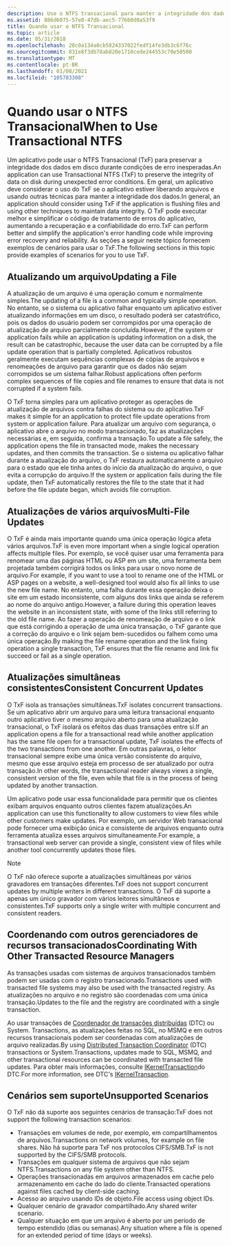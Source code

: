 ```yaml
---
description: Use o NTFS transacional para manter a integridade dos dados.
ms.assetid: 886d6075-57e8-47db-aec5-77660d0a53f9
title: Quando usar o NTFS Transacional
ms.topic: article
ms.date: 05/31/2018
ms.openlocfilehash: 28c0a134a8cb5824337022fedf14fe3db3c6f76c
ms.sourcegitcommit: 831e8f3db78ab820e1710cede244553c70e50500
ms.translationtype: MT
ms.contentlocale: pt-BR
ms.lasthandoff: 01/08/2021
ms.locfileid: "105783308"
---
```

# <a name="when-to-use-transactional-ntfs"></a><span data-ttu-id="ddb03-103">Quando usar o NTFS Transacional</span><span class="sxs-lookup"><span data-stu-id="ddb03-103">When to Use Transactional NTFS</span></span>

<span data-ttu-id="ddb03-104">Um aplicativo pode usar o NTFS Transacional (TxF) para preservar a integridade dos dados em disco durante condições de erro inesperadas.</span><span class="sxs-lookup"><span data-stu-id="ddb03-104">An application can use Transactional NTFS (TxF) to preserve the integrity of data on disk during unexpected error conditions.</span></span> <span data-ttu-id="ddb03-105">Em geral, um aplicativo deve considerar o uso do TxF se o aplicativo estiver liberando arquivos e usando outras técnicas para manter a integridade dos dados.</span><span class="sxs-lookup"><span data-stu-id="ddb03-105">In general, an application should consider using TxF if the application is flushing files and using other techniques to maintain data integrity.</span></span> <span data-ttu-id="ddb03-106">O TxF pode executar melhor e simplificar o código de tratamento de erros do aplicativo, aumentando a recuperação e a confiabilidade do erro.</span><span class="sxs-lookup"><span data-stu-id="ddb03-106">TxF can perform better and simplify the application's error handling code while improving error recovery and reliability.</span></span> <span data-ttu-id="ddb03-107">As seções a seguir neste tópico fornecem exemplos de cenários para usar o TxF.</span><span class="sxs-lookup"><span data-stu-id="ddb03-107">The following sections in this topic provide examples of scenarios for you to use TxF.</span></span>

## <a name="updating-a-file"></a><span data-ttu-id="ddb03-108">Atualizando um arquivo</span><span class="sxs-lookup"><span data-stu-id="ddb03-108">Updating a File</span></span>

<span data-ttu-id="ddb03-109">A atualização de um arquivo é uma operação comum e normalmente simples.</span><span class="sxs-lookup"><span data-stu-id="ddb03-109">The updating of a file is a common and typically simple operation.</span></span> <span data-ttu-id="ddb03-110">No entanto, se o sistema ou aplicativo falhar enquanto um aplicativo estiver atualizando informações em um disco, o resultado poderá ser catastrófico, pois os dados do usuário podem ser corrompidos por uma operação de atualização de arquivo parcialmente concluída.</span><span class="sxs-lookup"><span data-stu-id="ddb03-110">However, if the system or application fails while an application is updating information on a disk, the result can be catastrophic, because the user data can be corrupted by a file update operation that is partially completed.</span></span> <span data-ttu-id="ddb03-111">Aplicativos robustos geralmente executam sequências complexas de cópias de arquivos e renomeações de arquivo para garantir que os dados não sejam corrompidos se um sistema falhar.</span><span class="sxs-lookup"><span data-stu-id="ddb03-111">Robust applications often perform complex sequences of file copies and file renames to ensure that data is not corrupted if a system fails.</span></span>

<span data-ttu-id="ddb03-112">O TxF torna simples para um aplicativo proteger as operações de atualização de arquivos contra falhas do sistema ou do aplicativo.</span><span class="sxs-lookup"><span data-stu-id="ddb03-112">TxF makes it simple for an application to protect file update operations from system or application failure.</span></span> <span data-ttu-id="ddb03-113">Para atualizar um arquivo com segurança, o aplicativo abre o arquivo no modo transacionado, faz as atualizações necessárias e, em seguida, confirma a transação.</span><span class="sxs-lookup"><span data-stu-id="ddb03-113">To update a file safely, the application opens the file in transacted mode, makes the necessary updates, and then commits the transaction.</span></span> <span data-ttu-id="ddb03-114">Se o sistema ou aplicativo falhar durante a atualização do arquivo, o TxF restaura automaticamente o arquivo para o estado que ele tinha antes do início da atualização do arquivo, o que evita a corrupção do arquivo.</span><span class="sxs-lookup"><span data-stu-id="ddb03-114">If the system or application fails during the file update, then TxF automatically restores the file to the state that it had before the file update began, which avoids file corruption.</span></span>

## <a name="multi-file-updates"></a><span data-ttu-id="ddb03-115">Atualizações de vários arquivos</span><span class="sxs-lookup"><span data-stu-id="ddb03-115">Multi-File Updates</span></span>

<span data-ttu-id="ddb03-116">O TxF é ainda mais importante quando uma única operação lógica afeta vários arquivos.</span><span class="sxs-lookup"><span data-stu-id="ddb03-116">TxF is even more important when a single logical operation affects multiple files.</span></span> <span data-ttu-id="ddb03-117">Por exemplo, se você quiser usar uma ferramenta para renomear uma das páginas HTML ou ASP em um site, uma ferramenta bem projetada também corrigirá todos os links para usar o novo nome de arquivo.</span><span class="sxs-lookup"><span data-stu-id="ddb03-117">For example, if you want to use a tool to rename one of the HTML or ASP pages on a website, a well-designed tool would also fix all links to use the new file name.</span></span> <span data-ttu-id="ddb03-118">No entanto, uma falha durante essa operação deixa o site em um estado inconsistente, com alguns dos links que ainda se referem ao nome do arquivo antigo.</span><span class="sxs-lookup"><span data-stu-id="ddb03-118">However, a failure during this operation leaves the website in an inconsistent state, with some of the links still referring to the old file name.</span></span> <span data-ttu-id="ddb03-119">Ao fazer a operação de renomeação de arquivo e o link que está corrigindo a operação de uma única transação, o TxF garante que a correção do arquivo e o link sejam bem-sucedidos ou falhem como uma única operação.</span><span class="sxs-lookup"><span data-stu-id="ddb03-119">By making the file rename operation and the link fixing operation a single transaction, TxF ensures that the file rename and link fix succeed or fail as a single operation.</span></span>

## <a name="consistent-concurrent-updates"></a><span data-ttu-id="ddb03-120">Atualizações simultâneas consistentes</span><span class="sxs-lookup"><span data-stu-id="ddb03-120">Consistent Concurrent Updates</span></span>

<span data-ttu-id="ddb03-121">O TxF isola as transações simultâneas.</span><span class="sxs-lookup"><span data-stu-id="ddb03-121">TxF isolates concurrent transactions.</span></span> <span data-ttu-id="ddb03-122">Se um aplicativo abrir um arquivo para uma leitura transacional enquanto outro aplicativo tiver o mesmo arquivo aberto para uma atualização transacional, o TxF isolará os efeitos das duas transações entre si.</span><span class="sxs-lookup"><span data-stu-id="ddb03-122">If an application opens a file for a transactional read while another application has the same file open for a transactional update, TxF isolates the effects of the two transactions from one another.</span></span> <span data-ttu-id="ddb03-123">Em outras palavras, o leitor transacional sempre exibe uma única versão consistente do arquivo, mesmo que esse arquivo esteja em processo de ser atualizado por outra transação.</span><span class="sxs-lookup"><span data-stu-id="ddb03-123">In other words, the transactional reader always views a single, consistent version of the file, even while that file is in the process of being updated by another transaction.</span></span>

<span data-ttu-id="ddb03-124">Um aplicativo pode usar essa funcionalidade para permitir que os clientes exibam arquivos enquanto outros clientes fazem atualizações.</span><span class="sxs-lookup"><span data-stu-id="ddb03-124">An application can use this functionality to allow customers to view files while other customers make updates.</span></span> <span data-ttu-id="ddb03-125">Por exemplo, um servidor Web transacional pode fornecer uma exibição única e consistente de arquivos enquanto outra ferramenta atualiza esses arquivos simultaneamente.</span><span class="sxs-lookup"><span data-stu-id="ddb03-125">For example, a transactional web server can provide a single, consistent view of files while another tool concurrently updates those files.</span></span>

> [!Note]  
> <span data-ttu-id="ddb03-126">O TxF não oferece suporte a atualizações simultâneas por vários gravadores em transações diferentes.</span><span class="sxs-lookup"><span data-stu-id="ddb03-126">TxF does not support concurrent updates by multiple writers in different transactions.</span></span> <span data-ttu-id="ddb03-127">O TxF dá suporte a apenas um único gravador com vários leitores simultâneos e consistentes.</span><span class="sxs-lookup"><span data-stu-id="ddb03-127">TxF supports only a single writer with multiple concurrent and consistent readers.</span></span>

 

## <a name="coordinating-with-other-transacted-resource-managers"></a><span data-ttu-id="ddb03-128">Coordenando com outros gerenciadores de recursos transacionados</span><span class="sxs-lookup"><span data-stu-id="ddb03-128">Coordinating With Other Transacted Resource Managers</span></span>

<span data-ttu-id="ddb03-129">As transações usadas com sistemas de arquivos transacionados também podem ser usadas com o registro transacionado.</span><span class="sxs-lookup"><span data-stu-id="ddb03-129">Transactions used with transacted file systems may also be used with the transacted registry.</span></span> <span data-ttu-id="ddb03-130">As atualizações no arquivo e no registro são coordenadas com uma única transação.</span><span class="sxs-lookup"><span data-stu-id="ddb03-130">Updates to the file and the registry are coordinated with a single transaction.</span></span>

<span data-ttu-id="ddb03-131">Ao usar transações de [Coordenador de transações distribuídas](/previous-versions/windows/desktop/mscs/distributed-transaction-coordinator) (DTC) ou System. Transactions, as atualizações feitas no SQL, no MSMQ e em outros recursos transacionais podem ser coordenadas com atualizações de arquivo realizadas.</span><span class="sxs-lookup"><span data-stu-id="ddb03-131">By using [Distributed Transaction Coordinator](/previous-versions/windows/desktop/mscs/distributed-transaction-coordinator) (DTC) transactions or System.Transactions, updates made to SQL, MSMQ, and other transactional resources can be coordinated with transacted file updates.</span></span> <span data-ttu-id="ddb03-132">Para obter mais informações, consulte [IKernelTransaction](/previous-versions/windows/desktop/aa344210(v=vs.85))do DTC.</span><span class="sxs-lookup"><span data-stu-id="ddb03-132">For more information, see DTC's [IKernelTransaction](/previous-versions/windows/desktop/aa344210(v=vs.85)).</span></span>

## <a name="unsupported-scenarios"></a><span data-ttu-id="ddb03-133">Cenários sem suporte</span><span class="sxs-lookup"><span data-stu-id="ddb03-133">Unsupported Scenarios</span></span>

<span data-ttu-id="ddb03-134">O TxF não dá suporte aos seguintes cenários de transação:</span><span class="sxs-lookup"><span data-stu-id="ddb03-134">TxF does not support the following transaction scenarios:</span></span>

-   <span data-ttu-id="ddb03-135">Transações em volumes de rede, por exemplo, em compartilhamentos de arquivos.</span><span class="sxs-lookup"><span data-stu-id="ddb03-135">Transactions on network volumes, for example on file shares.</span></span> <span data-ttu-id="ddb03-136">Não há suporte para TxF nos protocolos CIFS/SMB.</span><span class="sxs-lookup"><span data-stu-id="ddb03-136">TxF is not supported by the CIFS/SMB protocols.</span></span>
-   <span data-ttu-id="ddb03-137">Transações em qualquer sistema de arquivos que não sejam NTFS.</span><span class="sxs-lookup"><span data-stu-id="ddb03-137">Transactions on any file system other than NTFS.</span></span>
-   <span data-ttu-id="ddb03-138">Operações transacionadas em arquivos armazenados em cache pelo armazenamento em cache do lado do cliente.</span><span class="sxs-lookup"><span data-stu-id="ddb03-138">Transacted operations against files cached by client-side caching.</span></span>
-   <span data-ttu-id="ddb03-139">Acesso ao arquivo usando IDs de objeto.</span><span class="sxs-lookup"><span data-stu-id="ddb03-139">File access using object IDs.</span></span>
-   <span data-ttu-id="ddb03-140">Qualquer cenário de gravador compartilhado.</span><span class="sxs-lookup"><span data-stu-id="ddb03-140">Any shared writer scenario.</span></span>
-   <span data-ttu-id="ddb03-141">Qualquer situação em que um arquivo é aberto por um período de tempo estendido (dias ou semanas).</span><span class="sxs-lookup"><span data-stu-id="ddb03-141">Any situation where a file is opened for an extended period of time (days or weeks).</span></span>

 

 
